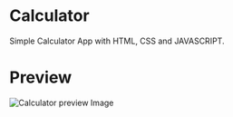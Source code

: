 # Calculator
Simple Calculator App with HTML, CSS and JAVASCRIPT.

# Preview

![Calculator preview Image](https://i.imgur.com/EUAz5mw.png)
